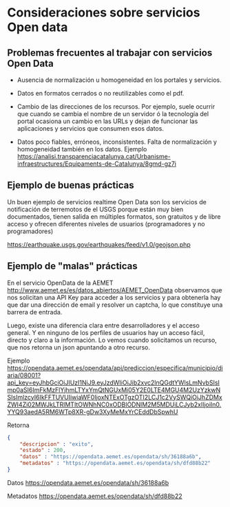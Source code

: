 # Consideraciones sobre servicios Open data

## Problemas frecuentes al trabajar con servicios Open Data

- Ausencia de normalización u homogeneidad en los portales y servicios.

- Datos en formatos cerrados o no reutilizables como el pdf.

- Cambio de las direcciones de los recursos. Por ejemplo, suele ocurrir que cuando se cambia el nombre de un servidor ó la tecnología del portal ocasiona un cambio en las URLs y dejan de funcionar las aplicaciones y servicios que consumen esos datos.

- Datos poco fiables, erróneos, inconsistentes. Falta de  normalización y homogeneidad también en los datos. Ejemplo https://analisi.transparenciacatalunya.cat/Urbanisme-infraestructures/Equipaments-de-Catalunya/8gmd-gz7i

## Ejemplo de buenas prácticas

Un buen ejemplo de servicios realtime Open Data son los servicios de notificación de terremotos de el USGS porque están muy bien documentados, tienen salida en múltiples formatos, son gratuitos y de libre acceso y ofrecen diferentes niveles de usuarios (programadores y no programadores)

https://earthquake.usgs.gov/earthquakes/feed/v1.0/geojson.php

## Ejemplo de "malas" prácticas

En el servicio OpenData de la AEMET http://www.aemet.es/es/datos_abiertos/AEMET_OpenData observamos que nos solicitan una API Key para acceder a los servicios y para obtenerla hay que dar una dirección de email y resolver un captcha, lo que constituye una barrera de entrada.  

Luego, existe una diferencia clara entre desarrolladores y el acceso general. Y en ninguno de los perfiles de usuarios hay un acceso fácil, directo y claro a la información. Lo vemos cuando solicitamos un recurso, que nos retorna un json apuntando a otro recurso. 

Ejemplo https://opendata.aemet.es/opendata/api/prediccion/especifica/municipio/diaria/08001?api_key=eyJhbGciOiJIUzI1NiJ9.eyJzdWIiOiJib2xvc2lnQGdtYWlsLmNvbSIsImp0aSI6ImFkMzFlYjhmLTYxYmQtNGUxMi05Y2E0LTE4MGU4M2UzYzkwNSIsImlzcyI6IkFFTUVUIiwiaWF0IjoxNTExOTgzOTI2LCJ1c2VySWQiOiJhZDMxZWI4Zi02MWJkLTRlMTItOWNhNC0xODBlODNlM2M5MDUiLCJyb2xlIjoiIn0.YYQ93aedA5RM6WTp8XR-gDw3XyMeMxYrCEddDbSpwhU

Retorna
``` json
{
	"descripcion" : "exito",
	"estado" : 200,
	"datos" : "https://opendata.aemet.es/opendata/sh/36188a6b",
	"metadatos" : "https://opendata.aemet.es/opendata/sh/dfd88b22"
}
```

Datos https://opendata.aemet.es/opendata/sh/36188a6b

Metadatos https://opendata.aemet.es/opendata/sh/dfd88b22

